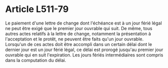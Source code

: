 # Article L511-79

Le paiement d'une lettre de change dont l'échéance est à un jour férié légal ne peut être exigé que le premier jour ouvrable qui suit. De même, tous autres actes relatifs à la lettre de change, notamment la présentation à l'acceptation et le protêt, ne peuvent être faits qu'un jour ouvrable.   Lorsqu'un de ces actes doit être accompli dans un certain délai dont le dernier jour est un jour férié légal, ce délai est prorogé jusqu'au premier jour ouvrable qui en suit l'expiration. Les jours fériés intermédiaires sont compris dans la computation du délai.